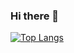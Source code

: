 ### Hi there 👋

[![Top Langs](https://github-readme-stats.vercel.app/api/top-langs/?username=&theme=vue-dark&show_icons=true&layout=compact)](https://github.com/mo-ri-regen/github-readme-stats)

<!--
**fumitorious/fumitorious** is a ✨ _special_ ✨ repository because its `README.md` (this file) appears on your GitHub profile.

Here are some ideas to get you started:

- 🔭 I’m currently working on ...
- 🌱 I’m currently learning ...
- 👯 I’m looking to collaborate on ...
- 🤔 I’m looking for help with ...
- 💬 Ask me about ...
- 📫 How to reach me: ...
- 😄 Pronouns: ...
- ⚡ Fun fact: ...
-->
